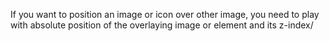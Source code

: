 
If you want to position an image or icon over other image, you need to play with absolute position of the overlaying image or element and its z-index/